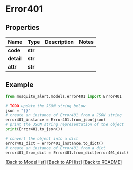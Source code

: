 # Error401


## Properties

Name | Type | Description | Notes
------------ | ------------- | ------------- | -------------
**code** | **str** |  | 
**detail** | **str** |  | 
**attr** | **str** |  | 

## Example

```python
from mosquito_alert.models.error401 import Error401

# TODO update the JSON string below
json = "{}"
# create an instance of Error401 from a JSON string
error401_instance = Error401.from_json(json)
# print the JSON string representation of the object
print(Error401.to_json())

# convert the object into a dict
error401_dict = error401_instance.to_dict()
# create an instance of Error401 from a dict
error401_from_dict = Error401.from_dict(error401_dict)
```
[[Back to Model list]](../README.md#documentation-for-models) [[Back to API list]](../README.md#documentation-for-api-endpoints) [[Back to README]](../README.md)


